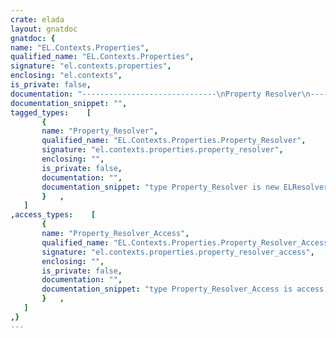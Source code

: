 ```yaml
---
crate: elada
layout: gnatdoc
gnatdoc: {
name: "EL.Contexts.Properties",
qualified_name: "EL.Contexts.Properties",
signature: "el.contexts.properties",
enclosing: "el.contexts",
is_private: false,
documentation: "------------------------------\nProperty Resolver\n------------------------------\nThe <b>Property_Resolver</b> uses a property manager to resolve names.",
documentation_snippet: "",
tagged_types:    [
       {
       name: "Property_Resolver",
       qualified_name: "EL.Contexts.Properties.Property_Resolver",
       signature: "el.contexts.properties.property_resolver",
       enclosing: "",
       is_private: false,
       documentation: "",
       documentation_snippet: "type Property_Resolver is new ELResolver with private;",
       }   ,
   ]
,access_types:    [
       {
       name: "Property_Resolver_Access",
       qualified_name: "EL.Contexts.Properties.Property_Resolver_Access",
       signature: "el.contexts.properties.property_resolver_access",
       enclosing: "",
       is_private: false,
       documentation: "",
       documentation_snippet: "type Property_Resolver_Access is access all Property_Resolver'Class;",
       }   ,
   ]
,}
---
```

